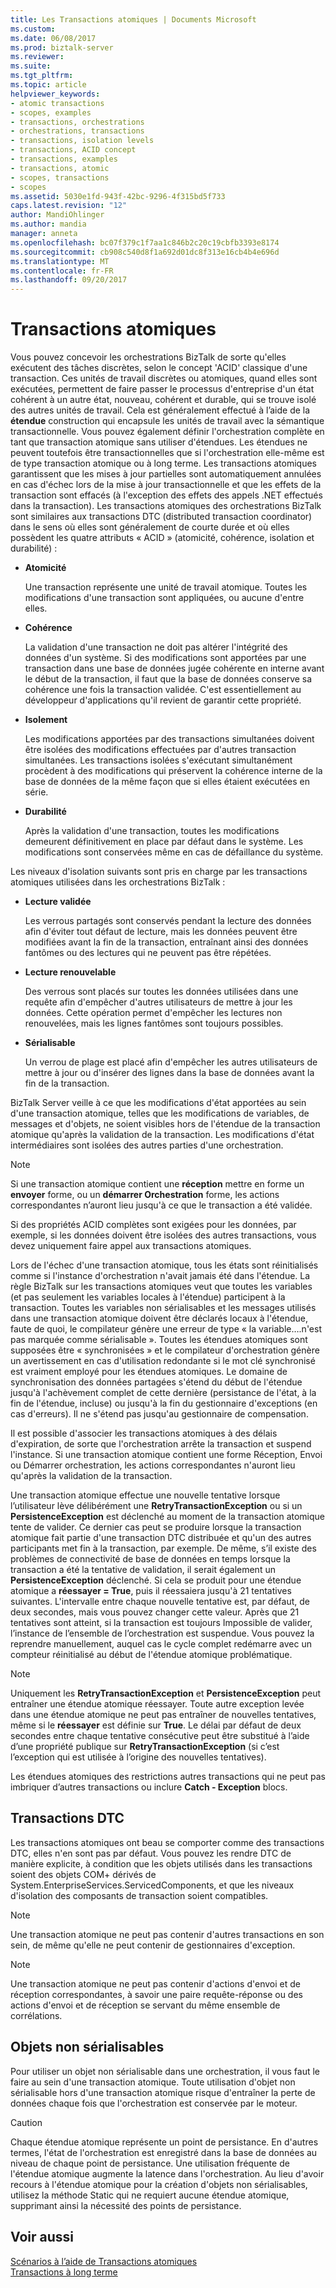 ```yaml
---
title: Les Transactions atomiques | Documents Microsoft
ms.custom: 
ms.date: 06/08/2017
ms.prod: biztalk-server
ms.reviewer: 
ms.suite: 
ms.tgt_pltfrm: 
ms.topic: article
helpviewer_keywords:
- atomic transactions
- scopes, examples
- transactions, orchestrations
- orchestrations, transactions
- transactions, isolation levels
- transactions, ACID concept
- transactions, examples
- transactions, atomic
- scopes, transactions
- scopes
ms.assetid: 5030e1fd-943f-42bc-9296-4f315bd5f733
caps.latest.revision: "12"
author: MandiOhlinger
ms.author: mandia
manager: anneta
ms.openlocfilehash: bc07f379c1f7aa1c846b2c20c19cbfb3393e8174
ms.sourcegitcommit: cb908c540d8f1a692d01dc8f313e16cb4b4e696d
ms.translationtype: MT
ms.contentlocale: fr-FR
ms.lasthandoff: 09/20/2017
---
```

# <a name="atomic-transactions"></a>Transactions atomiques
Vous pouvez concevoir les orchestrations BizTalk de sorte qu'elles exécutent des tâches discrètes, selon le concept 'ACID' classique d'une transaction. Ces unités de travail discrètes ou atomiques, quand elles sont exécutées, permettent de faire passer le processus d'entreprise d'un état cohérent à un autre état, nouveau, cohérent et durable, qui se trouve isolé des autres unités de travail. Cela est généralement effectué à l’aide de la **étendue** construction qui encapsule les unités de travail avec la sémantique transactionnelle. Vous pouvez également définir l'orchestration complète en tant que transaction atomique sans utiliser d'étendues. Les étendues ne peuvent toutefois être transactionnelles que si l'orchestration elle-même est de type transaction atomique ou à long terme. Les transactions atomiques garantissent que les mises à jour partielles sont automatiquement annulées en cas d'échec lors de la mise à jour transactionnelle et que les effets de la transaction sont effacés (à l'exception des effets des appels .NET effectués dans la transaction). Les transactions atomiques des orchestrations BizTalk sont similaires aux transactions DTC (distributed transaction coordinator) dans le sens où elles sont généralement de courte durée et où elles possèdent les quatre attributs « ACID » (atomicité, cohérence, isolation et durabilité) :  
  
-   **Atomicité**  
  
     Une transaction représente une unité de travail atomique. Toutes les modifications d'une transaction sont appliquées, ou aucune d'entre elles.  
  
-   **Cohérence**  
  
     La validation d'une transaction ne doit pas altérer l'intégrité des données d'un système. Si des modifications sont apportées par une transaction dans une base de données jugée cohérente en interne avant le début de la transaction, il faut que la base de données conserve sa cohérence une fois la transaction validée. C'est essentiellement au développeur d'applications qu'il revient de garantir cette propriété.  
  
-   **Isolement**  
  
     Les modifications apportées par des transactions simultanées doivent être isolées des modifications effectuées par d'autres transaction simultanées. Les transactions isolées s'exécutant simultanément procèdent à des modifications qui préservent la cohérence interne de la base de données de la même façon que si elles étaient exécutées en série.  
  
-   **Durabilité**  
  
     Après la validation d'une transaction, toutes les modifications demeurent définitivement en place par défaut dans le système. Les modifications sont conservées même en cas de défaillance du système.  
  
 Les niveaux d'isolation suivants sont pris en charge par les transactions atomiques utilisées dans les orchestrations BizTalk :  
  
-   **Lecture validée**  
  
     Les verrous partagés sont conservés pendant la lecture des données afin d'éviter tout défaut de lecture, mais les données peuvent être modifiées avant la fin de la transaction, entraînant ainsi des données fantômes ou des lectures qui ne peuvent pas être répétées.  
  
-   **Lecture renouvelable**  
  
     Des verrous sont placés sur toutes les données utilisées dans une requête afin d'empêcher d'autres utilisateurs de mettre à jour les données. Cette opération permet d'empêcher les lectures non renouvelées, mais les lignes fantômes sont toujours possibles.  
  
-   **Sérialisable**  
  
     Un verrou de plage est placé afin d'empêcher les autres utilisateurs de mettre à jour ou d'insérer des lignes dans la base de données avant la fin de la transaction.  
  
 BizTalk Server veille à ce que les modifications d'état apportées au sein d'une transaction atomique, telles que les modifications de variables, de messages et d'objets, ne soient visibles hors de l'étendue de la transaction atomique qu'après la validation de la transaction. Les modifications d'état intermédiaires sont isolées des autres parties d'une orchestration.  
  
> [!NOTE]
>  Si une transaction atomique contient une **réception** mettre en forme un **envoyer** forme, ou un **démarrer Orchestration** forme, les actions correspondantes n’auront lieu jusqu'à ce que le transaction a été validée.  
  
 Si des propriétés ACID complètes sont exigées pour les données, par exemple, si les données doivent être isolées des autres transactions, vous devez uniquement faire appel aux transactions atomiques.  
  
 Lors de l'échec d'une transaction atomique, tous les états sont réinitialisés comme si l'instance d'orchestration n'avait jamais été dans l'étendue. La règle BizTalk sur les transactions atomiques veut que toutes les variables (et pas seulement les variables locales à l'étendue) participent à la transaction. Toutes les variables non sérialisables et les messages utilisés dans une transaction atomique doivent être déclarés locaux à l'étendue, faute de quoi, le compilateur génère une erreur de type « la variable….n'est pas marquée comme sérialisable ». Toutes les étendues atomiques sont supposées être « synchronisées » et le compilateur d'orchestration génère un avertissement en cas d'utilisation redondante si le mot clé synchronisé est vraiment employé pour les étendues atomiques. Le domaine de synchronisation des données partagées s'étend du début de l'étendue jusqu'à l'achèvement complet de cette dernière (persistance de l'état, à la fin de l'étendue, incluse) ou jusqu'à la fin du gestionnaire d'exceptions (en cas d'erreurs). Il ne s'étend pas jusqu'au gestionnaire de compensation.  
  
 Il est possible d'associer les transactions atomiques à des délais d'expiration, de sorte que l'orchestration arrête la transaction et suspend l'instance. Si une transaction atomique contient une forme Réception, Envoi ou Démarrer orchestration, les actions correspondantes n'auront lieu qu'après la validation de la transaction.  
  
 Une transaction atomique effectue une nouvelle tentative lorsque l’utilisateur lève délibérément une **RetryTransactionException** ou si un **PersistenceException** est déclenché au moment de la transaction atomique tente de valider. Ce dernier cas peut se produire lorsque la transaction atomique fait partie d'une transaction DTC distribuée et qu'un des autres participants met fin à la transaction, par exemple. De même, s’il existe des problèmes de connectivité de base de données en temps lorsque la transaction a été la tentative de validation, il serait également un **PersistenceException** déclenché. Si cela se produit pour une étendue atomique a **réessayer = True**, puis il réessaiera jusqu'à 21 tentatives suivantes. L'intervalle entre chaque nouvelle tentative est, par défaut, de deux secondes, mais vous pouvez changer cette valeur. Après que 21 tentatives sont atteint, si la transaction est toujours Impossible de valider, l’instance de l’ensemble de l’orchestration est suspendue. Vous pouvez la reprendre manuellement, auquel cas le cycle complet redémarre avec un compteur réinitialisé au début de l'étendue atomique problématique.  
  
> [!NOTE]
>  Uniquement les **RetryTransactionException** et **PersistenceException** peut entraîner une étendue atomique réessayer. Toute autre exception levée dans une étendue atomique ne peut pas entraîner de nouvelles tentatives, même si le **réessayer** est définie sur **True**. Le délai par défaut de deux secondes entre chaque tentative consécutive peut être substitué à l’aide d’une propriété publique sur **RetryTransactionException** (si c’est l’exception qui est utilisée à l’origine des nouvelles tentatives).  
  
 Les étendues atomiques des restrictions autres transactions qui ne peut pas imbriquer d’autres transactions ou inclure **Catch - Exception** blocs.  
  
## <a name="dtc-transactions"></a>Transactions DTC  
 Les transactions atomiques ont beau se comporter comme des transactions DTC, elles n'en sont pas par défaut. Vous pouvez les rendre DTC de manière explicite, à condition que les objets utilisés dans les transactions soient des objets COM+ dérivés de System.EnterpriseServices.ServicedComponents, et que les niveaux d'isolation des composants de transaction soient compatibles.  
  
> [!NOTE]
>  Une transaction atomique ne peut pas contenir d'autres transactions en son sein, de même qu'elle ne peut contenir de gestionnaires d'exception.  
  
> [!NOTE]
>  Une transaction atomique ne peut pas contenir d'actions d'envoi et de réception correspondantes, à savoir une paire requête-réponse ou des actions d'envoi et de réception se servant du même ensemble de corrélations.  
  
## <a name="non-serializable-objects"></a>Objets non sérialisables  
 Pour utiliser un objet non sérialisable dans une orchestration, il vous faut le faire au sein d'une transaction atomique. Toute utilisation d'objet non sérialisable hors d'une transaction atomique risque d'entraîner la perte de données chaque fois que l'orchestration est conservée par le moteur.  
  
> [!CAUTION]
>  Chaque étendue atomique représente un point de persistance. En d'autres termes, l'état de l'orchestration est enregistré dans la base de données au niveau de chaque point de persistance. Une utilisation fréquente de l'étendue atomique augmente la latence dans l'orchestration. Au lieu d'avoir recours à l'étendue atomique pour la création d'objets non sérialisables, utilisez la méthode Static qui ne requiert aucune étendue atomique, supprimant ainsi la nécessité des points de persistance.  
  
## <a name="see-also"></a>Voir aussi  
 [Scénarios à l’aide de Transactions atomiques](../core/scenarios-using-atomic-transactions.md)   
 [Transactions à long terme](../core/long-running-transactions.md)